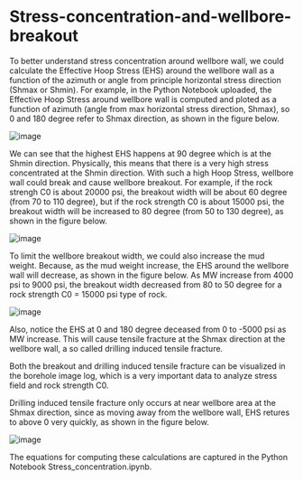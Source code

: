 # Stress-concentration-and-wellbore-breakout

To better understand stress concentration around wellbore wall, we could calculate the Effective Hoop Stress (EHS) around the wellbore wall as a function of the azimuth or angle from principle horizontal stress direction (Shmax or Shmin). For example, in the Python Notebook uploaded, the Effective Hoop Stress around wellbore wall is computed and ploted as a function of azimuth (angle from max horizontal stress direction, Shmax), so 0 and 180 degree refer to Shmax direction, as shown in the figure below. 

![image](https://github.com/user-attachments/assets/f5669773-9d1c-49f1-bf6e-d4f5fdafbd9a)

We can see that the highest EHS happens at 90 degree which is at the Shmin direction. Physically, this means that there is a very high stress concentrated at the Shmin direction. With such a high Hoop Stress, wellbore wall could break and cause wellbore breakout. For example, if the rock strengh C0 is about 20000 psi, the breakout width will be about 60 degree (from 70 to 110 degree), but if the rock strength C0 is about 15000 psi, the breakout width will be increased to 80 degree (from 50 to 130 degree), as shown in the figure below.

![image](https://github.com/user-attachments/assets/e81ea976-fe8a-4215-b223-8e7039c89b16)

To limit the wellbore breakout width, we could also increase the mud weight. Because, as the mud weight increase, the EHS around the wellbore wall will decrease, as shown in the figure below. As MW increase from 4000 psi to 9000 psi, the breakout width decreased from 80 to 50 degree for a rock strength C0 = 15000 psi type of rock.

![image](https://github.com/user-attachments/assets/9d7de49b-40c3-44aa-95b9-077fbfb745d3)

Also, notice the EHS at 0 and 180 degree deceased from 0 to -5000 psi as MW increase. This will cause tensile fracture at the Shmax direction at the wellbore wall, a so called drilling induced tensile fracture. 

Both the breakout and drilling induced tensile fracture can be visualized in the borehole image log, which is a very important data to analyze stress field and rock strength C0.

Drilling induced tensile fracture only occurs at near wellbore area at the Shmax direction, since as moving away from the wellbore wall, EHS retures to above 0 very quickly, as shown in the figure below.

![image](https://github.com/user-attachments/assets/246f6308-c73e-4cdb-8ca4-3e7c38063f66)

The equations for computing these calculations are captured in the Python Notebook Stress_concentration.ipynb.





